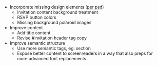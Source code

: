 * Incorporate missing design elements ([per psd](psd/Desktop-Site.psd))
  - Invitation content background treatment
  - RSVP button colors
  - Missing background polaroid images
* Improve content
  - Add title content
  - Revise #invitation header tag copy
* Improve semantic structure
  - Use more semantic tags, eg: section
  - Expose better content to screenreaders in a way that also preps for
    more advanced font replacements

